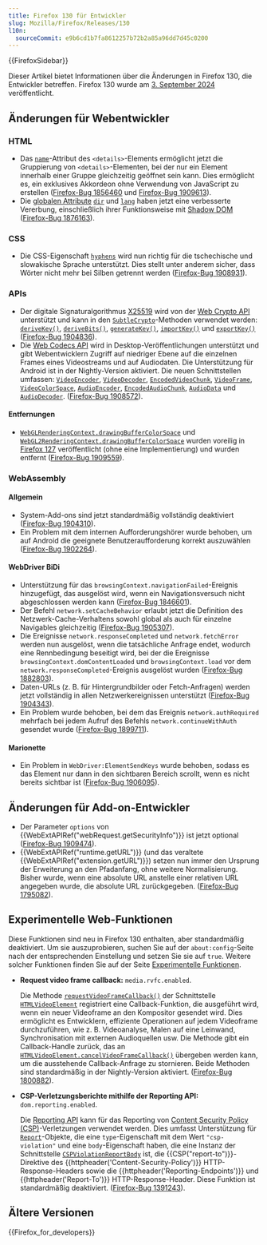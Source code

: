 ```yaml
---
title: Firefox 130 für Entwickler
slug: Mozilla/Firefox/Releases/130
l10n:
  sourceCommit: e9b6cd1b7fa8612257b72b2a85a96dd7d45c0200
---
```


{{FirefoxSidebar}}

Dieser Artikel bietet Informationen über die Änderungen in Firefox 130, die Entwickler betreffen. Firefox 130 wurde am [3. September 2024](https://whattrainisitnow.com/release/?version=130) veröffentlicht.

## Änderungen für Webentwickler

### HTML

- Das [`name`](/de/docs/Web/HTML/Reference/Elements/details#name)-Attribut des `<details>`-Elements ermöglicht jetzt die Gruppierung von `<details>`-Elementen, bei der nur ein Element innerhalb einer Gruppe gleichzeitig geöffnet sein kann. Dies ermöglicht es, ein exklusives Akkordeon ohne Verwendung von JavaScript zu erstellen ([Firefox-Bug 1856460](https://bugzil.la/1856460) und [Firefox-Bug 1909613](https://bugzil.la/1909613)).
- Die [globalen Attribute](/de/docs/Web/HTML/Reference/Global_attributes) [`dir`](/de/docs/Web/HTML/Reference/Global_attributes/dir) und [`lang`](/de/docs/Web/HTML/Reference/Global_attributes/lang) haben jetzt eine verbesserte Vererbung, einschließlich ihrer Funktionsweise mit [Shadow DOM](/de/docs/Web/API/Web_components/Using_shadow_DOM#attribute_inheritance) ([Firefox-Bug 1876163](https://bugzil.la/1876163)).

### CSS

- Die CSS-Eigenschaft [`hyphens`](/de/docs/Web/CSS/hyphens) wird nun richtig für die tschechische und slowakische Sprache unterstützt. Dies stellt unter anderem sicher, dass Wörter nicht mehr bei Silben getrennt werden ([Firefox-Bug 1908931](https://bugzil.la/1908931)).

### APIs

- Der digitale Signaturalgorithmus [X25519](/de/docs/Web/API/SubtleCrypto/deriveKey#x25519) wird von der [Web Crypto API](/de/docs/Web/API/Web_Crypto_API) unterstützt und kann in den [`SubtleCrypto`](/de/docs/Web/API/SubtleCrypto)-Methoden verwendet werden: [`deriveKey()`](/de/docs/Web/API/SubtleCrypto/deriveKey), [`deriveBits()`](/de/docs/Web/API/SubtleCrypto/deriveBits), [`generateKey()`](/de/docs/Web/API/SubtleCrypto/generateKey), [`importKey()`](/de/docs/Web/API/SubtleCrypto/importKey) und [`exportKey()`](/de/docs/Web/API/SubtleCrypto/exportKey) ([Firefox-Bug 1904836](https://bugzil.la/1904836)).
- Die [Web Codecs API](/de/docs/Web/API/WebCodecs_API) wird in Desktop-Veröffentlichungen unterstützt und gibt Webentwicklern Zugriff auf niedriger Ebene auf die einzelnen Frames eines Videostreams und auf Audiodaten. Die Unterstützung für Android ist in der Nightly-Version aktiviert. Die neuen Schnittstellen umfassen: [`VideoEncoder`](/de/docs/Web/API/VideoEncoder), [`VideoDecoder`](/de/docs/Web/API/VideoDecoder), [`EncodedVideoChunk`](/de/docs/Web/API/EncodedVideoChunk), [`VideoFrame`](/de/docs/Web/API/VideoFrame), [`VideoColorSpace`](/de/docs/Web/API/VideoColorSpace), [`AudioEncoder`](/de/docs/Web/API/AudioEncoder), [`EncodedAudioChunk`](/de/docs/Web/API/EncodedAudioChunk), [`AudioData`](/de/docs/Web/API/AudioData) und [`AudioDecoder`](/de/docs/Web/API/AudioDecoder). ([Firefox-Bug 1908572](https://bugzil.la/1908572)).

#### Entfernungen

- [`WebGLRenderingContext.drawingBufferColorSpace`](/de/docs/Web/API/WebGLRenderingContext/drawingBufferColorSpace) und [`WebGL2RenderingContext.drawingBufferColorSpace`](/de/docs/Web/API/WebGL2RenderingContext) wurden voreilig in [Firefox 127](/de/docs/Mozilla/Firefox/Releases/127) veröffentlicht (ohne eine Implementierung) und wurden entfernt ([Firefox-Bug 1909559](https://bugzil.la/1909559)).

### WebAssembly

#### Allgemein

- System-Add-ons sind jetzt standardmäßig vollständig deaktiviert ([Firefox-Bug 1904310](https://bugzil.la/1904310)).
- Ein Problem mit dem internen Aufforderungshörer wurde behoben, um auf Android die geeignete Benutzeraufforderung korrekt auszuwählen ([Firefox-Bug 1902264](https://bugzil.la/1902264)).

#### WebDriver BiDi

- Unterstützung für das `browsingContext.navigationFailed`-Ereignis hinzugefügt, das ausgelöst wird, wenn ein Navigationsversuch nicht abgeschlossen werden kann ([Firefox-Bug 1846601](https://bugzil.la/1846601)).
- Der Befehl `network.setCacheBehavior` erlaubt jetzt die Definition des Netzwerk-Cache-Verhaltens sowohl global als auch für einzelne Navigables gleichzeitig ([Firefox-Bug 1905307](https://bugzil.la/1905307)).
- Die Ereignisse `network.responseCompleted` und `network.fetchError` werden nun ausgelöst, wenn die tatsächliche Anfrage endet, wodurch eine Rennbedingung beseitigt wird, bei der die Ereignisse `browsingContext.domContentLoaded` und `browsingContext.load` vor dem `network.responseCompleted`-Ereignis ausgelöst wurden ([Firefox-Bug 1882803](https://bugzil.la/1882803)).
- Daten-URLs (z. B. für Hintergrundbilder oder Fetch-Anfragen) werden jetzt vollständig in allen Netzwerkereignissen unterstützt ([Firefox-Bug 1904343](https://bugzil.la/1904343)).
- Ein Problem wurde behoben, bei dem das Ereignis `network.authRequired` mehrfach bei jedem Aufruf des Befehls `network.continueWithAuth` gesendet wurde ([Firefox-Bug 1899711](https://bugzil.la/1899711)).

#### Marionette

- Ein Problem in `WebDriver:ElementSendKeys` wurde behoben, sodass es das Element nur dann in den sichtbaren Bereich scrollt, wenn es nicht bereits sichtbar ist ([Firefox-Bug 1906095](https://bugzil.la/1906095)).

## Änderungen für Add-on-Entwickler

- Der Parameter `options` von {{WebExtAPIRef("webRequest.getSecurityInfo")}} ist jetzt optional ([Firefox-Bug 1909474](https://bugzil.la/1909474)).
- {{WebExtAPIRef("runtime.getURL")}} (und das veraltete {{WebExtAPIRef("extension.getURL")}}) setzen nun immer den Ursprung der Erweiterung an den Pfadanfang, ohne weitere Normalisierung. Bisher wurde, wenn eine absolute URL anstelle einer relativen URL angegeben wurde, die absolute URL zurückgegeben. ([Firefox-Bug 1795082](https://bugzil.la/1795082)).

## Experimentelle Web-Funktionen

Diese Funktionen sind neu in Firefox 130 enthalten, aber standardmäßig deaktiviert. Um sie auszuprobieren, suchen Sie auf der `about:config`-Seite nach der entsprechenden Einstellung und setzen Sie sie auf `true`. Weitere solcher Funktionen finden Sie auf der Seite [Experimentelle Funktionen](/de/docs/Mozilla/Firefox/Experimental_features).

- **Request video frame callback:** `media.rvfc.enabled`.

  Die Methode [`requestVideoFrameCallback()`](/de/docs/Web/API/HTMLVideoElement/requestVideoFrameCallback) der Schnittstelle [`HTMLVideoElement`](/de/docs/Web/API/HTMLVideoElement) registriert eine Callback-Funktion, die ausgeführt wird, wenn ein neuer Videoframe an den Kompositor gesendet wird. Dies ermöglicht es Entwicklern, effiziente Operationen auf jedem Videoframe durchzuführen, wie z. B. Videoanalyse, Malen auf eine Leinwand, Synchronisation mit externen Audioquellen usw. Die Methode gibt ein Callback-Handle zurück, das an [`HTMLVideoElement.cancelVideoFrameCallback()`](/de/docs/Web/API/HTMLVideoElement/cancelVideoFrameCallback) übergeben werden kann, um die ausstehende Callback-Anfrage zu stornieren. Beide Methoden sind standardmäßig in der Nightly-Version aktiviert. ([Firefox-Bug 1800882](https://bugzil.la/1800882)).

- **CSP-Verletzungsberichte mithilfe der Reporting API:** `dom.reporting.enabled`.

  Die [Reporting API](/de/docs/Web/API/Reporting_API) kann für das Reporting von [Content Security Policy (CSP)](/de/docs/Web/HTTP/Guides/CSP)-Verletzungen verwendet werden. Dies umfasst Unterstützung für [`Report`](/de/docs/Web/API/Report)-Objekte, die eine `type`-Eigenschaft mit dem Wert `"csp-violation"` und eine `body`-Eigenschaft haben, die eine Instanz der Schnittstelle [`CSPViolationReportBody`](/de/docs/Web/API/CSPViolationReportBody) ist, die {{CSP("report-to")}}-Direktive des {{httpheader('Content-Security-Policy')}} HTTP-Response-Headers sowie die {{httpheader('Reporting-Endpoints')}} und {{httpheader('Report-To')}} HTTP-Response-Header. Diese Funktion ist standardmäßig deaktiviert. ([Firefox-Bug 1391243](https://bugzil.la/1391243)).

## Ältere Versionen

{{Firefox_for_developers}}
